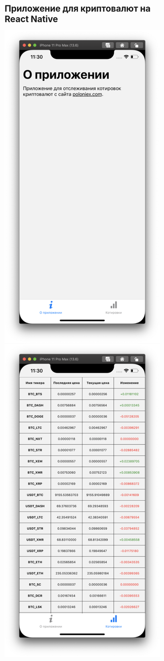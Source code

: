 # Приложение для криптовалют на React Native

![Иллюстрация к проекту 1](https://github.com/codeBurger770/rn-cryptocurrency/raw/master/assets/1.png)
![Иллюстрация к проекту 2](https://github.com/codeBurger770/rn-cryptocurrency/raw/master/assets/2.png)
